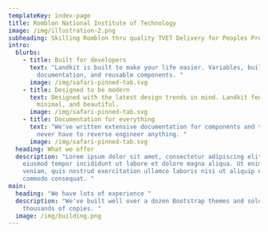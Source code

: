 ```yaml
---
templateKey: index-page
title: Romblon National Institute of Technology
image: /img/illustration-2.png
subheading: Skilling Romblon thru quality TVET Delivery for Peoples Prosperity
intro:
  blurbs:
    - title: Built for developers
      text: "Landkit is built to make your life easier. Variables, build tooling,
        documentation, and reusable components. "
      image: /img/safari-pinned-tab.svg
    - title: Designed to be modern
      text: Designed with the latest design trends in mind. Landkit feels modern,
        minimal, and beautiful.
      image: /img/safari-pinned-tab.svg
    - title: Documentation for everything
      text: "We've written extensive documentation for components and tools, so you
        never have to reverse engineer anything. "
      image: /img/safari-pinned-tab.svg
  heading: What we offer
  description: "Lorem ipsum dolor sit amet, consectetur adipiscing elit, sed do
    eiusmod tempor incididunt ut labore et dolore magna aliqua. Ut enim ad minim
    veniam, quis nostrud exercitation ullamco laboris nisi ut aliquip ex ea
    commodo consequat. "
main:
  heading: "We have lots of experience "
  description: "We've built well over a dozen Bootstrap themes and sold tens of
    thousands of copies. "
  image: /img/building.png
---
```

